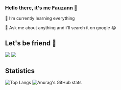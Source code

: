 ### Hello there, it's me Fauzann 👋
🌱 I’m currently learning everything 

💬 Ask me about anything and i'll search it on google 😂

## Let's be friend 👋
  <a href= "https://www.instagram.com/fauzannursalma/"><img src="https://img.icons8.com/dusk/48/000000/instagram.png"/></a>
  <a href= "https://www.linkedin.com/in/fauzannursalma/"><img src="https://img.icons8.com/dusk/48/000000/linkedin.png"/></a>


## Statistics
![Top Langs](https://github-readme-stats.vercel.app/api/top-langs/?username=fauzannursalma)
![Anurag's GitHub stats](https://github-readme-stats.vercel.app/api?username=fauzannursalma&show_icons=true&theme=radical)
<!-- (https://github.com/anuraghazra/github-readme-stats)
